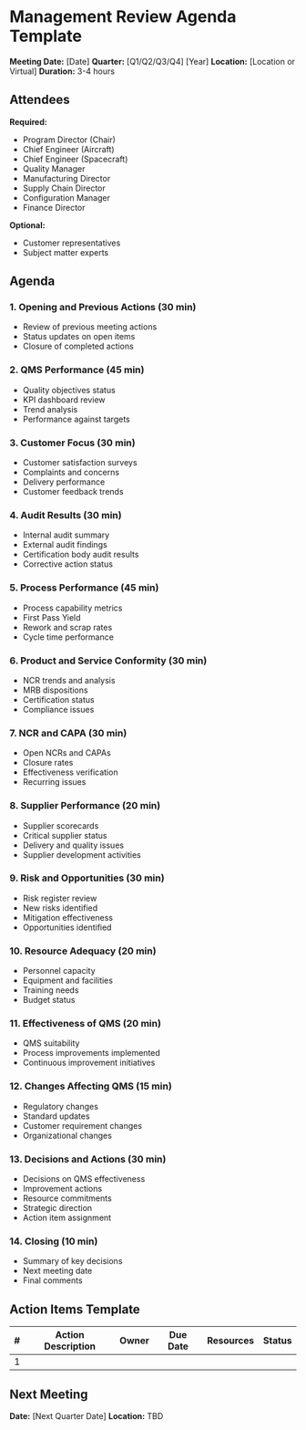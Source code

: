 # Management Review Agenda Template

**Meeting Date:** [Date]
**Quarter:** [Q1/Q2/Q3/Q4] [Year]
**Location:** [Location or Virtual]
**Duration:** 3-4 hours

## Attendees

**Required:**
- Program Director (Chair)
- Chief Engineer (Aircraft)
- Chief Engineer (Spacecraft)
- Quality Manager
- Manufacturing Director
- Supply Chain Director
- Configuration Manager
- Finance Director

**Optional:**
- Customer representatives
- Subject matter experts

## Agenda

### 1. Opening and Previous Actions (30 min)
- Review of previous meeting actions
- Status updates on open items
- Closure of completed actions

### 2. QMS Performance (45 min)
- Quality objectives status
- KPI dashboard review
- Trend analysis
- Performance against targets

### 3. Customer Focus (30 min)
- Customer satisfaction surveys
- Complaints and concerns
- Delivery performance
- Customer feedback trends

### 4. Audit Results (30 min)
- Internal audit summary
- External audit findings
- Certification body audit results
- Corrective action status

### 5. Process Performance (45 min)
- Process capability metrics
- First Pass Yield
- Rework and scrap rates
- Cycle time performance

### 6. Product and Service Conformity (30 min)
- NCR trends and analysis
- MRB dispositions
- Certification status
- Compliance issues

### 7. NCR and CAPA (30 min)
- Open NCRs and CAPAs
- Closure rates
- Effectiveness verification
- Recurring issues

### 8. Supplier Performance (20 min)
- Supplier scorecards
- Critical supplier status
- Delivery and quality issues
- Supplier development activities

### 9. Risk and Opportunities (30 min)
- Risk register review
- New risks identified
- Mitigation effectiveness
- Opportunities identified

### 10. Resource Adequacy (20 min)
- Personnel capacity
- Equipment and facilities
- Training needs
- Budget status

### 11. Effectiveness of QMS (20 min)
- QMS suitability
- Process improvements implemented
- Continuous improvement initiatives

### 12. Changes Affecting QMS (15 min)
- Regulatory changes
- Standard updates
- Customer requirement changes
- Organizational changes

### 13. Decisions and Actions (30 min)
- Decisions on QMS effectiveness
- Improvement actions
- Resource commitments
- Strategic direction
- Action item assignment

### 14. Closing (10 min)
- Summary of key decisions
- Next meeting date
- Final comments

## Action Items Template

| # | Action Description | Owner | Due Date | Resources | Status |
|---|-------------------|-------|----------|-----------|--------|
| 1 |  |  |  |  |  |

## Next Meeting

**Date:** [Next Quarter Date]
**Location:** TBD
